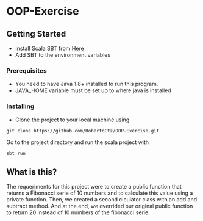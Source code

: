 # OOP-Exercise



## Getting Started

* Install Scala SBT from [Here](https://www.scala-sbt.org/download.html)
* Add SBT to the environment variables


### Prerequisites


* You need to have Java 1.8+ installed to run this program.
* JAVA_HOME variable must be set up to where java is installed


### Installing

* Clone the project to your local machine using

```
git clone https://github.com/RobertoCtz/OOP-Exercise.git
```

Go to the project directory and run the scala project with

```
sbt run
```



## What is this?
The requeriments for this project were to create a public function that returns a Fibonacci serie of 10 numbers and to calculate this value using a private function.
Then, we created a second clculator class with an add and subtract method.
And at the end, we overrided our original public function to return 20 instead of 10 numbers of the fibonacci serie.

